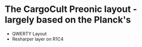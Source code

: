 # The CargoCult Preonic layout - largely based on the Planck's

- QWERTY Layout
- Resharper layer on R1C4